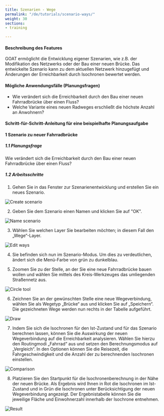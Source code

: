 ```yaml
---
title: Szenarien - Wege
permalink: "/de/tutorials/scenario-ways/"
weight: 30
sections:
- training

---
```

#### Beschreibung des Features

GOAT ermöglicht die Entwicklung eigener Szenarien, wie z.B. der Modifikation des Netzwerks oder der Bau einer neuen Brücke. Das entwickelte Szenario kann zu dem aktuellen Netzwerk hinzugefügt und Änderungen der Erreichbarkeit durch Isochronen bewertet werden.

#### Mögliche Anwendungsfälle (Planungsfragen)

* Wie verändert sich die Erreichbarkeit durch den Bau einer neuen Fahrradbrücke über einen Fluss?
* Welche Variante eines neuen Radweges erschließt die höchste Anzahl an Anwohnern?

#### Schritt-für-Schritt-Anleitung für eine beispielhafte Planungsaufgabe

#### 1 Szenario zu neuer Fahrradbrücke

##### 1.1 Planungsfrage

Wie verändert sich die Erreichbarkeit durch den Bau einer neuen Fahrradbrücke über einen Fluss?

##### 1.2 Arbeitsschritte

1. Gehen Sie in das Fenster zur Szenarienentwicklung und erstellen Sie ein neues Szenario.

<img src="/images/tutorials/Scenario_POIs/create_scenario.webp"  alt="Create scenario" style="max-height:300px;"/>

2. Geben Sie dem Szenario einen Namen und klicken Sie auf "OK".

<img src="/images/tutorials/Scenario_building/name_scenario.webp"  alt="Name scenario" style="max-height:200px;"/>

3. Wählen Sie welchen Layer Sie bearbeiten möchten; in diesem Fall den „Wege“-Layer.

<img src="/images/tutorials/Scenario_building/scenario_ways.webp"  alt="Edit ways" style="max-height:350px;"/>

4. Sie befinden sich nun im Szenario-Modus. Um dies zu verdeutlichen, ändert sich die Menü-Farbe von grün zu dunkelblau.
   
5. Zoomen Sie zu der Stelle, an der Sie eine neue Fahrradbrücke bauen wollen und wählen Sie mittels des Kreis-Werkzeuges das umliegenden Straßennetz aus.

<img src="/images/tutorials/Scenario_building/circle_scenario.webp"  alt="Circle tool"/>

6. Zeichnen Sie an der gewünschten Stelle eine neue Wegeverbindung, wählen Sie als Wegetyp „Brücke“ aus und klicken Sie auf „Speichern“. Die gezeichneten Wege werden nun rechts in der Tabelle aufgeführt. 

<img src="/images/tutorials/Scenario_building/bridge_building.webp"  alt="Draw" style="max-height:300px;"/>

7. Indem Sie sich die Isochronen für den Ist-Zustand und für das Szenario berechnen lassen, können Sie die Auswirkung der neuen Wegeverbindung auf die Erreichbarkeit analysieren. Wählen Sie hierzu den Routingmodi „Fahrrad“ aus und setzen den Berechnungsmodus auf „Vergleich“. In den Optionen können Sie die Reisezeit, die Fahrgeschwindigkeit und die Anzahl der zu berechnenden Isochronen einstellen.

<img src="/images/tutorials/Scenario_building/comparison.webp"  alt="Comparison" style="max-height:400px;"/>

8. Platzieren Sie den Startpunkt für die Isochronenberechnung in der Nähe der neuen Brücke. Als Ergebnis wird Ihnen in Rot die Isochronen im Ist-Zustand und in Grün die Isochronen unter Berücksichtigung der neuen Wegeverbindung angezeigt. Der Ergebnistabelle können Sie die jeweilige Fläche und Einwohnerzahl innerhalb der Isochrone entnehmen.

<img src="/images/tutorials/Scenario_building/result_isochrone.webp"  alt="Result" />
